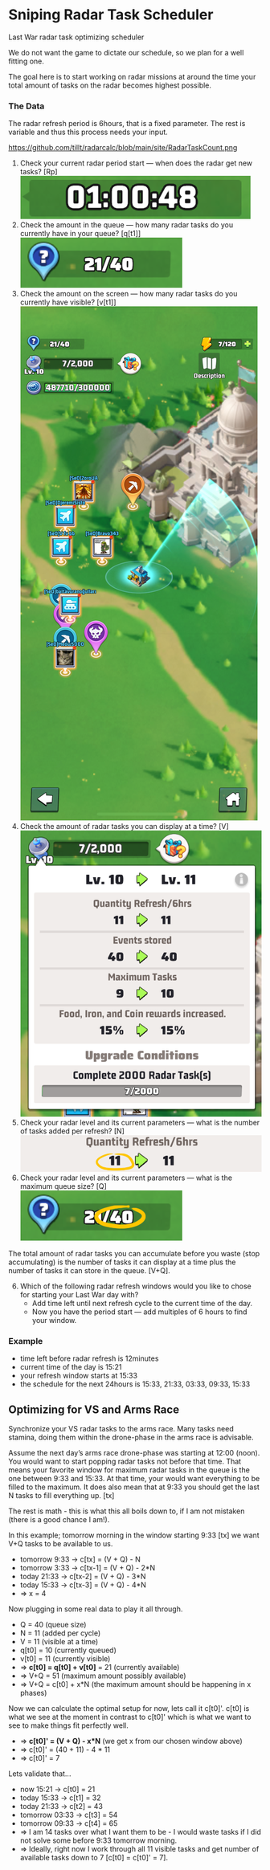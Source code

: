 # Sniping Radar Task Scheduler
Last War radar task optimizing scheduler

We do not want the game to dictate our schedule, so we plan for a well fitting one.

The goal here is to start working on radar missions at around the time your total amount of tasks on the radar becomes highest possible.

### The Data

The radar refresh period is 6hours, that is a fixed parameter. The rest is variable and thus this process needs your input.

https://github.com/tillt/radarcalc/blob/main/site/RadarTaskCount.png
1. Check your current radar period start — when does the radar get new tasks? [Rp]
   ![Radar period starts in](https://github.com/tillt/radarcalc/blob/main/site/TimeLeftUntilStart.png)
2. Check the amount in the queue — how many radar tasks do you currently have in your queue? [q[t1]]
   ![Radar tasks queued](https://github.com/tillt/radarcalc/blob/main/site/RadarTaskQueueCount.png)
3. Check the amount on the screen — how many radar tasks do you currently have visible? [v[t1]]
   ![Radar tasks visible](https://github.com/tillt/radarcalc/blob/main/site/RadarTaskVisibleCount.png)
4. Check the amount of radar tasks you can display at a time? [V]
   ![Radar visible maximum](https://github.com/tillt/radarcalc/blob/main/site/RadarVisibleMax.png)
5. Check your radar level and its current parameters — what is the number of tasks added per refresh? [N]
   ![Radar tasks per refresh](https://github.com/tillt/radarcalc/blob/main/site/TasksPerRefresh.png)
6. Check your radar level and its current parameters — what is the maximum queue size? [Q]
   ![Radar queue size](https://github.com/tillt/radarcalc/blob/main/site/RadarQueueMax.png)


The total amount of radar tasks you can accumulate before you waste (stop accumulating) is the number of tasks it can display at a time plus the number of tasks it can store in the queue. [V+Q].

6. Which of the following radar refresh windows would you like to chose for starting your Last War day with?
    * Add time left until next refresh cycle to the current time of the day.
    * Now you have the period start — add multiples of 6 hours to find your window.

### Example

* time left before radar refresh is 12minutes
* current time of the day is 15:21
* your refresh window starts at 15:33
* the schedule for the next 24hours is 15:33, 21:33, 03:33, 09:33, 15:33

## Optimizing for VS and Arms Race

Synchronize your VS radar tasks to the arms race. Many tasks need stamina, doing them within the drone-phase in the arms race is advisable.

Assume the next day’s arms race drone-phase was starting at 12:00 (noon). You would want to start popping radar tasks not before that time. That means your favorite window for maximum radar tasks in the queue is the one between 9:33 and 15:33. At that time, your would want everything to be filled to the maximum. It does also mean that at 9:33 you should get the last N tasks to fill everything up. [tx]

The rest is math - this is what this all boils down to, if I am not mistaken (there is a good chance I am!).

In this example; tomorrow morning in the window starting 9:33 [tx] we want V+Q tasks to be available to us.

* tomorrow 9:33 -> c[tx] = (V + Q) - N
* tomorrow 3:33 -> c[tx-1] = (V + Q) - 2*N
* today 21:33   -> c[tx-2] = (V + Q) - 3*N
* today 15:33   -> c[tx-3] = (V + Q) - 4*N
* => x = 4

Now plugging in some real data to play it all through.

* Q = 40 (queue size)
* N = 11 (added per cycle)
* V = 11 (visible at a time)
* q[t0] = 10 (currently queued)
* v[t0] = 11 (currently visible)
* => **c[t0] = q[t0] + v[t0]** = 21 (currently available)
* => V+Q = 51 (maximum amount possibly available)
* => V+Q = c[t0] + x*N (the maximum amount should be happening in x phases)

Now we can calculate the optimal setup for now, lets call it c[t0]'. c[t0] is what we see at the moment in contrast to c[t0]' which is what we want to see to make things fit perfectly well.

* => **c[t0]' = (V + Q) - x*N** (we get x from our chosen window above)
* => c[t0]' = (40 + 11) - 4 * 11
* => c[t0]' = 7

Lets validate that...

* now 15:21 -> c[t0] = 21
* today 15:33 -> c[t1] = 32
* today 21:33 -> c[t2] = 43
* tomorrow 03:33 -> c[t3] = 54
* tomorrow 09:33 -> c[t4] = 65
* => I am 14 tasks over what I want them to be - I would waste tasks if I did not solve some before 9:33 tomorrow morning.
* => Ideally, right now I work through all 11 visible tasks and get number of available tasks down to 7 [c[t0] = c[t0]' = 7].
